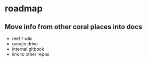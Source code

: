 # roadmap


## Move info from other coral places into docs

- reef / wiki
- google drive
- internal gitbook
- link to other repos
